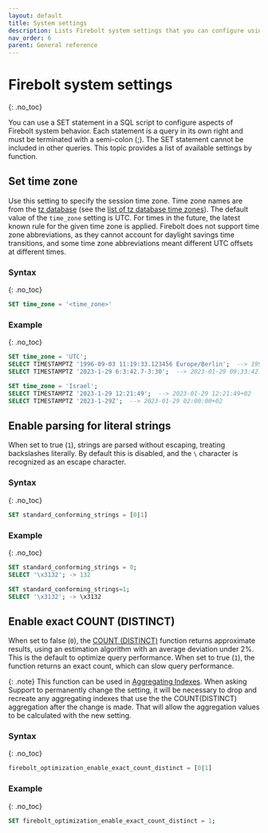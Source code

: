 ```yaml
---
layout: default
title: System settings
description: Lists Firebolt system settings that you can configure using SQL.
nav_order: 6
parent: General reference
---
```


# Firebolt system settings
{: .no_toc}

You can use a SET statement in a SQL script to configure aspects of Firebolt system behavior. Each statement is a query in its own right and must be terminated with a semi-colon (;). The SET statement cannot be included in other queries. This topic provides a list of available settings by function.

## Set time zone

Use this setting to specify the session time zone. Time zone names are from the [tz database](http://www.iana.org/time-zones) (see the [list of tz database time zones](http://en.wikipedia.org/wiki/List_of_tz_database_time_zones)). The default value of the `time_zone` setting is UTC. For times in the future, the latest known rule for the given time zone is applied. Firebolt does not support time zone abbreviations, as they cannot account for daylight savings time transitions, and some time zone abbreviations meant different UTC offsets at different times.


### Syntax  
{: .no_toc}

```sql
SET time_zone = '<time_zone>'
```

### Example
{: .no_toc}

```sql
SET time_zone = 'UTC';
SELECT TIMESTAMPTZ '1996-09-03 11:19:33.123456 Europe/Berlin';  --> 1996-09-03 09:19:33.123456+00
SELECT TIMESTAMPTZ '2023-1-29 6:3:42.7-3:30';  --> 2023-01-29 09:33:42.7+00

SET time_zone = 'Israel';
SELECT TIMESTAMPTZ '2023-1-29 12:21:49';  --> 2023-01-29 12:21:49+02
SELECT TIMESTAMPTZ '2023-1-29Z';  --> 2023-01-29 02:00:00+02
```

## Enable parsing for literal strings

When set to true (`1`), strings are parsed without escaping, treating backslashes literally. By default this is disabled, and the `\` character is recognized as an escape character. 

### Syntax  
{: .no_toc}

```sql
SET standard_conforming_strings = [0|1]
```

### Example
{: .no_toc}

```sql
SET standard_conforming_strings = 0;
SELECT '\x3132'; -> 132 

SET standard_conforming_strings=1;
SELECT '\x3132'; -> \x3132
```


## Enable exact COUNT (DISTINCT)

When set to false (`0`), the [COUNT (DISTINCT)](../sql-reference/functions-reference/count.md) function returns approximate results, using an estimation algorithm with an average deviation under 2%. This is the default to optimize query performance. When set to true (`1`), the function returns an exact count, which can slow query performance.

{: .note}
This function can be used in [Aggregating Indexes](..using-indexes/using-aggregating-indexes.html#using-aggregating-indexes).  When asking Support to permanently change the setting, it will be necessary to drop and recreate any aggregating indexes that use the the COUNT(DISTINCT) aggregation after the change is made.  That will allow the aggregation values to be calculated with the new setting.

### Syntax  
{: .no_toc}

```sql
firebolt_optimization_enable_exact_count_distinct = [0|1]
```

### Example  
{: .no_toc}

```sql
SET firebolt_optimization_enable_exact_count_distinct = 1;
```
